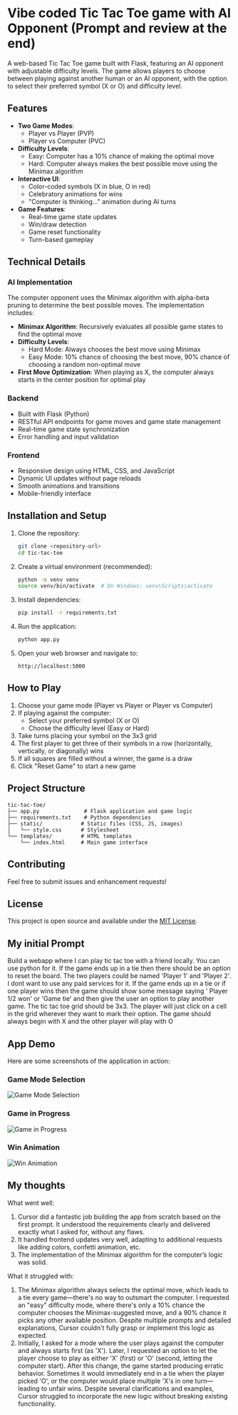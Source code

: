 # Vibe coded Tic Tac Toe game with AI Opponent (Prompt and review at the end)

A web-based Tic Tac Toe game built with Flask, featuring an AI opponent with adjustable difficulty levels. The game allows players to choose between playing against another human or an AI opponent, with the option to select their preferred symbol (X or O) and difficulty level.

## Features

- **Two Game Modes**:
  - Player vs Player (PVP)
  - Player vs Computer (PVC)
- **Difficulty Levels**:
  - Easy: Computer has a 10% chance of making the optimal move
  - Hard: Computer always makes the best possible move using the Minimax algorithm
- **Interactive UI**:
  - Color-coded symbols (X in blue, O in red)
  - Celebratory animations for wins
  - "Computer is thinking..." animation during AI turns
- **Game Features**:
  - Real-time game state updates
  - Win/draw detection
  - Game reset functionality
  - Turn-based gameplay

## Technical Details

### AI Implementation

The computer opponent uses the Minimax algorithm with alpha-beta pruning to determine the best possible moves. The implementation includes:

- **Minimax Algorithm**: Recursively evaluates all possible game states to find the optimal move
- **Difficulty Levels**:
  - Hard Mode: Always chooses the best move using Minimax
  - Easy Mode: 10% chance of choosing the best move, 90% chance of choosing a random non-optimal move
- **First Move Optimization**: When playing as X, the computer always starts in the center position for optimal play

### Backend

- Built with Flask (Python)
- RESTful API endpoints for game moves and game state management
- Real-time game state synchronization
- Error handling and input validation

### Frontend

- Responsive design using HTML, CSS, and JavaScript
- Dynamic UI updates without page reloads
- Smooth animations and transitions
- Mobile-friendly interface

## Installation and Setup

1. Clone the repository:
   ```bash
   git clone <repository-url>
   cd tic-tac-toe
   ```

2. Create a virtual environment (recommended):
   ```bash
   python -m venv venv
   source venv/bin/activate  # On Windows: venv\Scripts\activate
   ```

3. Install dependencies:
   ```bash
   pip install -r requirements.txt
   ```

4. Run the application:
   ```bash
   python app.py
   ```

5. Open your web browser and navigate to:
   ```
   http://localhost:5000
   ```

## How to Play

1. Choose your game mode (Player vs Player or Player vs Computer)
2. If playing against the computer:
   - Select your preferred symbol (X or O)
   - Choose the difficulty level (Easy or Hard)
3. Take turns placing your symbol on the 3x3 grid
4. The first player to get three of their symbols in a row (horizontally, vertically, or diagonally) wins
5. If all squares are filled without a winner, the game is a draw
6. Click "Reset Game" to start a new game

## Project Structure

```
tic-tac-toe/
├── app.py              # Flask application and game logic
├── requirements.txt    # Python dependencies
├── static/            # Static files (CSS, JS, images)
│   └── style.css      # Stylesheet
└── templates/         # HTML templates
    └── index.html     # Main game interface
```

## Contributing

Feel free to submit issues and enhancement requests!

## License

This project is open source and available under the [MIT License](LICENSE).

## My initial Prompt

Build a webapp where I can play tic tac toe with a friend locally. You can use python for it. If the game ends up in a tie then there should be an option to reset the board. The two players could be named 'Player 1' and 'Player 2'. I dont want to use any paid services for it. If the game ends up in a tie or if one player wins then the game should show some message saying ' Player 1/2 won' or 'Game tie' and then give the user an option to play another game. The tic tac toe grid should be 3x3. The player will just click on a cell in the grid wherever they want to mark their option. The game should always begin with X and the other player will play with O

## App Demo

Here are some screenshots of the application in action:

### Game Mode Selection
![Game Mode Selection](imgs/game-mode.png)

### Game in Progress
![Game in Progress](imgs/game-in-progress.png)

### Win Animation
![Win Animation](imgs/win-animation.png)

## My thoughts
What went well:
1. Cursor did a fantastic job building the app from scratch based on the first prompt. It understood the requirements clearly and delivered exactly what I asked for, without any flaws.
2. It handled frontend updates very well, adapting to additional requests like adding colors, confetti animation, etc.
3. The implementation of the Minimax algorithm for the computer’s logic was solid.

What it struggled with:
1. The Minimax algorithm always selects the optimal move, which leads to a tie every game—there's no way to outsmart the computer. I requested an "easy" difficulty mode, where there's only a 10% chance the computer chooses the Minimax-suggested move, and a 90% chance it picks any other available position. Despite multiple prompts and detailed explanations, Cursor couldn't fully grasp or implement this logic as expected.
2. Initially, I asked for a mode where the user plays against the computer and always starts first (as 'X'). Later, I requested an option to let the player choose to play as either 'X' (first) or 'O' (second, letting the computer start). After this change, the game started producing erratic behavior. Sometimes it would immediately end in a tie when the player picked 'O', or the computer would place multiple 'X's in one turn—leading to unfair wins. Despite several clarifications and examples, Cursor struggled to incorporate the new logic without breaking existing functionality.
